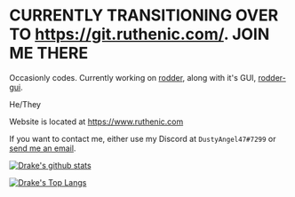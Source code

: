 # CURRENTLY TRANSITIONING OVER TO https://git.ruthenic.com/. JOIN ME THERE

Occasionly codes. Currently working on [rodder](https://github.com/Ruthenic/rodder), along with it's GUI, [rodder-gui](https://github.com/Ruthenic/rodder-gui).

He/They

Website is located at https://www.ruthenic.com

If you want to contact me, either use my Discord at `DustyAngel47#7299` or [send me an email](mailto:mdrakea3@tutanota.com).

[![Drake's github stats](https://github-readme-stats.vercel.app/api?username=Ruthenic&show_icons=true&theme=dark)](https://github.com/anuraghazra/github-readme-stats)

[![Drake's Top Langs](https://github-readme-stats.vercel.app/api/top-langs/?username=Ruthenic&show_icons=true&theme=dark)](https://github.com/anuraghazra/github-readme-stats)
